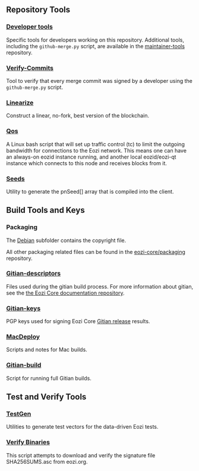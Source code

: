 Repository Tools
---------------------

### [Developer tools](/contrib/devtools) ###
Specific tools for developers working on this repository.
Additional tools, including the `github-merge.py` script, are available in the [maintainer-tools](https://github.com/eozi-core/eozi-maintainer-tools) repository.

### [Verify-Commits](/contrib/verify-commits) ###
Tool to verify that every merge commit was signed by a developer using the `github-merge.py` script.

### [Linearize](/contrib/linearize) ###
Construct a linear, no-fork, best version of the blockchain.

### [Qos](/contrib/qos) ###

A Linux bash script that will set up traffic control (tc) to limit the outgoing bandwidth for connections to the Eozi network. This means one can have an always-on eozid instance running, and another local eozid/eozi-qt instance which connects to this node and receives blocks from it.

### [Seeds](/contrib/seeds) ###
Utility to generate the pnSeed[] array that is compiled into the client.

Build Tools and Keys
---------------------

### Packaging ###
The [Debian](/contrib/debian) subfolder contains the copyright file.

All other packaging related files can be found in the [eozi-core/packaging](https://github.com/eozi-core/packaging) repository.

### [Gitian-descriptors](/contrib/gitian-descriptors) ###
Files used during the gitian build process. For more information about gitian, see the [the Eozi Core documentation repository](https://github.com/eozi-core/docs).

### [Gitian-keys](/contrib/gitian-keys)
PGP keys used for signing Eozi Core [Gitian release](/doc/release-process.md) results.

### [MacDeploy](/contrib/macdeploy) ###
Scripts and notes for Mac builds.

### [Gitian-build](/contrib/gitian-build.py) ###
Script for running full Gitian builds.

Test and Verify Tools
---------------------

### [TestGen](/contrib/testgen) ###
Utilities to generate test vectors for the data-driven Eozi tests.

### [Verify Binaries](/contrib/verifybinaries) ###
This script attempts to download and verify the signature file SHA256SUMS.asc from eozi.org.
